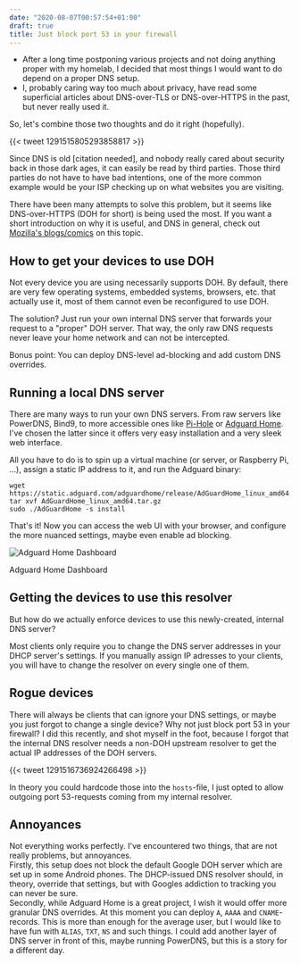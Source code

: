 ```yaml
---
date: "2020-08-07T00:57:54+01:00"
draft: true
title: Just block port 53 in your firewall
---
```


- After a long time postponing various projects and not doing anything proper with my homelab, I decided that most things I would want to do depend on a proper DNS setup.
- I, probably caring way too much about privacy, have read some superficial articles about DNS-over-TLS or DNS-over-HTTPS in the past, but never really used it.

So, let's combine those two thoughts and do it right (hopefully).

{{< tweet 1291515805293858817 >}}

Since DNS is old \[citation needed\], and nobody really cared about security back in those dark ages, it can easily be read by third parties. Those third parties do not have to have bad intentions, one of the more common example would be your ISP checking up on what websites you are visiting.

<!--more-->

There have been many attempts to solve this problem, but it seems like DNS-over-HTTPS (DOH for short) is being used the most. If you want a short introduction on why it is useful, and DNS in general, check out [Mozilla's blogs/comics](https://hacks.mozilla.org/2018/05/a-cartoon-intro-to-dns-over-https/) on this topic.

## **How to get your devices to use DOH**

Not every device you are using necessarily supports DOH. By default, there are very few operating systems, embedded systems, browsers, etc. that actually use it, most of them cannot even be reconfigured to use DOH.

The solution? Just run your own internal DNS server that forwards your request to a "proper" DOH server. That way, the only raw DNS requests never leave your home network and can not be intercepted.

Bonus point: You can deploy DNS-level ad-blocking and add custom DNS overrides.

## **Running a local DNS server**

There are many ways to run your own DNS servers. From raw servers like PowerDNS, Bind9, to more accessible ones like [Pi-Hole](https://pi-hole.net/) or [Adguard Home](https://github.com/AdguardTeam/AdGuardHome). I've chosen the latter since it offers very easy installation and a very sleek web interface.

All you have to do is to spin up a virtual machine (or server, or Raspberry Pi, ...), assign a static IP address to it, and run the Adguard binary:

```
wget https://static.adguard.com/adguardhome/release/AdGuardHome_linux_amd64.tar.gz
tar xvf AdGuardHome_linux_amd64.tar.gz
sudo ./AdGuardHome -s install
```

That's it! Now you can access the web UI with your browser, and configure the more nuanced settings, maybe even enable ad blocking.

![Adguard Home Dashboard](images/adguard-1024x805.png)

Adguard Home Dashboard

## **Getting the devices to use this resolver**

But how do we actually enforce devices to use this newly-created, internal DNS server?

  
Most clients only require you to change the DNS server addresses in your DHCP server's settings. If you manually assign IP adresses to your clients, you will have to change the resolver on every single one of them.

## **Rogue devices**

There will always be clients that can ignore your DNS settings, or maybe you just forgot to change a single device? Why not just block port 53 in your firewall? I did this recently, and shot myself in the foot, because I forgot that the internal DNS resolver needs a non-DOH upstream resolver to get the actual IP addresses of the DOH servers.

{{< tweet 1291516736924266498 >}}

In theory you could hardcode those into the `hosts`\-file, I just opted to allow outgoing port 53-requests coming from my internal resolver.

## Annoyances

Not everything works perfectly. I've encountered two things, that are not really problems, but annoyances.  
Firstly, this setup does not block the default Google DOH server which are set up in some Android phones. The DHCP-issued DNS resolver should, in theory, override that settings, but with Googles addiction to tracking you can never be sure.  
Secondly, while Adguard Home is a great project, I wish it would offer more granular DNS overrides. At this moment you can deploy `A`, `AAAA` and `CNAME`\-records. This is more than enough for the average user, but I would like to have fun with `ALIAS`, `TXT`, `NS` and such things. I could add another layer of DNS server in front of this, maybe running PowerDNS, but this is a story for a different day.